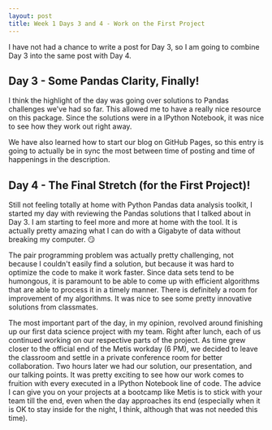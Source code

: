 ```yaml
---
layout: post
title: Week 1 Days 3 and 4 - Work on the First Project
---
```

I have not had a chance to write a post for Day 3, so I am going to combine Day 3 into the same post with Day 4.  

## Day 3 - Some Pandas Clarity, Finally!  

I think the highlight of the day was going over solutions to Pandas challenges we've had so far. This allowed me to have a really nice resource on this package. Since the solutions were in a IPython Notebook, it was nice to see how they work out right away.  

We have also learned how to start our blog on GitHub Pages, so this entry is going to actually be in sync the most between time of posting and time of happenings in the description.  

## Day 4 - The Final Stretch (for the First Project)!

Still not feeling totally at home with Python Pandas data analysis toolkit, I started my day with reviewing the Pandas solutions that I talked about in Day 3. I am starting to feel more and more at home with the tool. It is actually pretty amazing what I can do with a Gigabyte of data without breaking my computer. :smirk:  

The pair programming problem was actually pretty challenging, not because I couldn't easily find a solution, but because it was hard to optimize the code to make it work faster. Since data sets tend to be humongous, it is paramount to be able to come up with efficient algorithms that are able to process it in a timely manner. There is definitely a room for improvement of my algorithms. It was nice to see some pretty innovative solutions from classmates.  

The most important part of the day, in my opinion, revolved around finishing up our first data science project with my team. Right after lunch, each of us continued working on our respective parts of the project. As time grew closer to the official end of the Metis workday (6 PM), we decided to leave the classroom and settle in a private conference room for better collaboration. Two hours later we had our solution, our presentation, and our talking points. It was pretty exciting to see how our work comes to fruition with every executed in a IPython Notebook line of code. The advice I can give you on your projects at a bootcamp like Metis is to stick with your team till the end, even when the day approaches its end (especially when it is OK to stay inside for the night, I think, although that was not needed this time).
